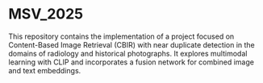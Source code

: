 # MSV_2025
This repository contains the implementation of a project focused on Content-Based Image Retrieval (CBIR) with near duplicate detection in the domains of radiology and historical photographs. It explores multimodal learning with CLIP and incorporates a fusion network for combined image and text embeddings.
